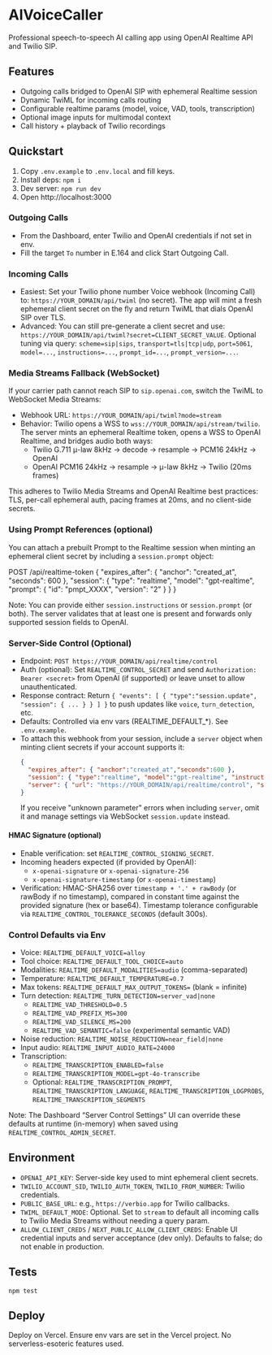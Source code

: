 # AIVoiceCaller

Professional speech-to-speech AI calling app using OpenAI Realtime API and Twilio SIP.

## Features
- Outgoing calls bridged to OpenAI SIP with ephemeral Realtime session
- Dynamic TwiML for incoming calls routing
- Configurable realtime params (model, voice, VAD, tools, transcription)
- Optional image inputs for multimodal context
- Call history + playback of Twilio recordings

## Quickstart
1. Copy `.env.example` to `.env.local` and fill keys.
2. Install deps: `npm i`
3. Dev server: `npm run dev`
4. Open http://localhost:3000

### Outgoing Calls
- From the Dashboard, enter Twilio and OpenAI credentials if not set in env.
- Fill the target `To` number in E.164 and click Start Outgoing Call.

### Incoming Calls
- Easiest: Set your Twilio phone number Voice webhook (Incoming Call) to: `https://YOUR_DOMAIN/api/twiml` (no secret). The app will mint a fresh ephemeral client secret on the fly and return TwiML that dials OpenAI SIP over TLS.
- Advanced: You can still pre-generate a client secret and use: `https://YOUR_DOMAIN/api/twiml?secret=CLIENT_SECRET_VALUE`.
  Optional tuning via query: `scheme=sip|sips`, `transport=tls|tcp|udp`, `port=5061`, `model=...`, `instructions=...`, `prompt_id=...`, `prompt_version=...`.

### Media Streams Fallback (WebSocket)
If your carrier path cannot reach SIP to `sip.openai.com`, switch the TwiML to WebSocket Media Streams:

- Webhook URL: `https://YOUR_DOMAIN/api/twiml?mode=stream`
- Behavior: Twilio opens a WSS to `wss://YOUR_DOMAIN/api/stream/twilio`. The server mints an ephemeral Realtime token, opens a WSS to OpenAI Realtime, and bridges audio both ways:
  - Twilio G.711 μ-law 8kHz → decode → resample → PCM16 24kHz → OpenAI
  - OpenAI PCM16 24kHz → resample → μ-law 8kHz → Twilio (20ms frames)

This adheres to Twilio Media Streams and OpenAI Realtime best practices: TLS, per-call ephemeral auth, pacing frames at 20ms, and no client-side secrets.

### Using Prompt References (optional)
You can attach a prebuilt Prompt to the Realtime session when minting an ephemeral client secret by including a `session.prompt` object:

POST /api/realtime-token
{
  "expires_after": { "anchor": "created_at", "seconds": 600 },
  "session": {
    "type": "realtime",
    "model": "gpt-realtime",
    "prompt": { "id": "pmpt_XXXX", "version": "2" }
  }
}

Note: You can provide either `session.instructions` or `session.prompt` (or both). The server validates that at least one is present and forwards only supported session fields to OpenAI.

### Server-Side Control (Optional)
- Endpoint: `POST https://YOUR_DOMAIN/api/realtime/control`
- Auth (optional): Set `REALTIME_CONTROL_SECRET` and send `Authorization: Bearer <secret>` from OpenAI (if supported) or leave unset to allow unauthenticated.
- Response contract: Return `{ "events": [ { "type":"session.update", "session": { ... } } ] }` to push updates like `voice`, `turn_detection`, etc.
- Defaults: Controlled via env vars (REALTIME_DEFAULT_*). See `.env.example`.
- To attach this webhook from your session, include a `server` object when minting client secrets if your account supports it:
  ```json
  {
    "expires_after": { "anchor":"created_at","seconds":600 },
    "session": { "type":"realtime", "model":"gpt-realtime", "instructions":"..." },
    "server": { "url": "https://YOUR_DOMAIN/api/realtime/control", "secret": "<optional>" }
  }
  ```
  If you receive "unknown parameter" errors when including `server`, omit it and manage settings via WebSocket `session.update` instead.

#### HMAC Signature (optional)
- Enable verification: set `REALTIME_CONTROL_SIGNING_SECRET`.
- Incoming headers expected (if provided by OpenAI):
  - `x-openai-signature` or `x-openai-signature-256`
  - `x-openai-signature-timestamp` (or `x-openai-timestamp`)
- Verification: HMAC-SHA256 over `timestamp + '.' + rawBody` (or rawBody if no timestamp), compared in constant time against the provided signature (hex or base64). Timestamp tolerance configurable via `REALTIME_CONTROL_TOLERANCE_SECONDS` (default 300s).

### Control Defaults via Env
- Voice: `REALTIME_DEFAULT_VOICE=alloy`
- Tool choice: `REALTIME_DEFAULT_TOOL_CHOICE=auto`
- Modalities: `REALTIME_DEFAULT_MODALITIES=audio` (comma-separated)
- Temperature: `REALTIME_DEFAULT_TEMPERATURE=0.7`
- Max tokens: `REALTIME_DEFAULT_MAX_OUTPUT_TOKENS=` (blank = infinite)
- Turn detection: `REALTIME_TURN_DETECTION=server_vad|none`
  - `REALTIME_VAD_THRESHOLD=0.5`
  - `REALTIME_VAD_PREFIX_MS=300`
  - `REALTIME_VAD_SILENCE_MS=200`
  - `REALTIME_VAD_SEMANTIC=false` (experimental semantic VAD)
- Noise reduction: `REALTIME_NOISE_REDUCTION=near_field|none`
- Input audio: `REALTIME_INPUT_AUDIO_RATE=24000`
- Transcription:
  - `REALTIME_TRANSCRIPTION_ENABLED=false`
  - `REALTIME_TRANSCRIPTION_MODEL=gpt-4o-transcribe`
  - Optional: `REALTIME_TRANSCRIPTION_PROMPT`, `REALTIME_TRANSCRIPTION_LANGUAGE`, `REALTIME_TRANSCRIPTION_LOGPROBS`, `REALTIME_TRANSCRIPTION_SEGMENTS`

Note: The Dashboard “Server Control Settings” UI can override these defaults at runtime (in-memory) when saved using `REALTIME_CONTROL_ADMIN_SECRET`.

## Environment
- `OPENAI_API_KEY`: Server-side key used to mint ephemeral client secrets.
- `TWILIO_ACCOUNT_SID`, `TWILIO_AUTH_TOKEN`, `TWILIO_FROM_NUMBER`: Twilio credentials.
- `PUBLIC_BASE_URL`: e.g., `https://verbio.app` for Twilio callbacks.
- `TWIML_DEFAULT_MODE`: Optional. Set to `stream` to default all incoming calls to Twilio Media Streams without needing a query param.
- `ALLOW_CLIENT_CREDS` / `NEXT_PUBLIC_ALLOW_CLIENT_CREDS`: Enable UI credential inputs and server acceptance (dev only). Defaults to false; do not enable in production.

## Tests
`npm test`

## Deploy
Deploy on Vercel. Ensure env vars are set in the Vercel project. No serverless-esoteric features used.
